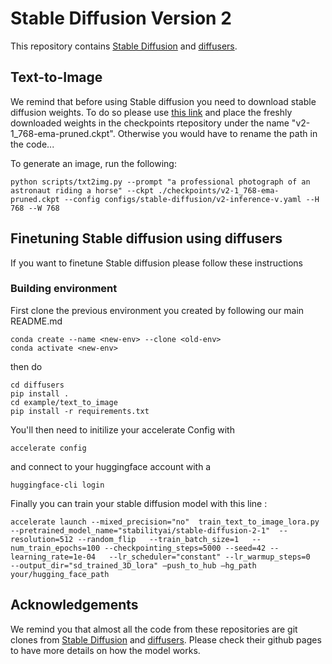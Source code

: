 # Stable Diffusion Version 2

This repository contains [Stable Diffusion](https://github.com/CompVis/stable-diffusion) and [diffusers](https://github.com/huggingface/diffusers).


## Text-to-Image
We remind that before using Stable diffusion you need to download stable diffusion weights. To do so please use [this link](https://huggingface.co/stabilityai/stable-diffusion-2-1/blob/main/v2-1_768-ema-pruned.ckpt) and place the freshly downloaded weights in the checkpoints rtepository under the name "v2-1_768-ema-pruned.ckpt". Otherwise you would have to rename the path in the code...


To generate an image, run the following:

```
python scripts/txt2img.py --prompt "a professional photograph of an astronaut riding a horse" --ckpt ./checkpoints/v2-1_768-ema-pruned.ckpt --config configs/stable-diffusion/v2-inference-v.yaml --H 768 --W 768  
```

## Finetuning Stable diffusion using diffusers

If you want to finetune Stable diffusion please follow these instructions

### Building environment

First clone the previous environment you created by following our main README.md
```
conda create --name <new-env> --clone <old-env>
conda activate <new-env>
```
then do 
```
cd diffusers
pip install .
cd example/text_to_image
pip install -r requirements.txt
```
 You'll then need to initilize your accelerate Config with 
``` 
accelerate config
```
and connect to your huggingface account with a 
```
huggingface-cli login
```
Finally you can train your stable diffusion model with this line :

```
accelerate launch --mixed_precision="no"  train_text_to_image_lora.py   --pretrained_model_name="stabilityai/stable-diffusion-2-1"  --resolution=512 --random_flip   --train_batch_size=1   --num_train_epochs=100 --checkpointing_steps=5000 --seed=42 --learning_rate=1e-04   --lr_scheduler="constant" --lr_warmup_steps=0   --output_dir="sd_trained_3D_lora" –push_to_hub –hg_path your/hugging_face_path
```



## Acknowledgements
We remind you that almost all the code from these repositories are git clones from [Stable Diffusion](https://github.com/CompVis/stable-diffusion) and [diffusers](https://github.com/huggingface/diffusers). Please check their github pages to have more details on how the model works. 